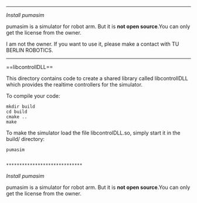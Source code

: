 *****************************
*Install pumasim*
   
pumasim is a simulator for robot arm.
But it is **not open source**.You can only get the license from the owner.

I am not the owner. If you want to use it, please make a contact with TU BERLIN ROBOTICS.
   
*****************************
   
==libcontrollDLL==

This directory contains code to create a shared library called libcontrollDLL which provides the realtime controllers for the simulator.

To compile your code:

    mkdir build
    cd build
    cmake ..
    make   

To make the simulator load the file libcontrolDLL.so, simply start it in the build/ directory:

    pumasim
    
    
    *****************************
   *Install pumasim*
   
   pumasim is a simulator for robot arm.
   But it is **not open source**.You can only get the license from the owner.
   
   
   
   
   
    
